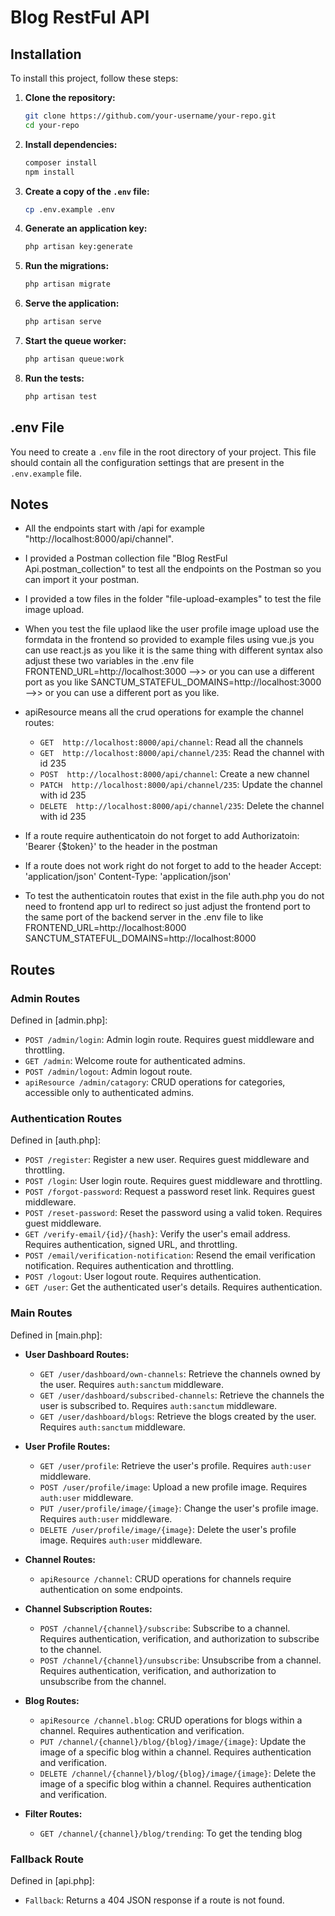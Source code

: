 # Blog RestFul API

## Installation

To install this project, follow these steps:

1. **Clone the repository:**
    ```bash
    git clone https://github.com/your-username/your-repo.git
    cd your-repo
    ```

2. **Install dependencies:**
    ```bash
    composer install
    npm install
    ```

3. **Create a copy of the `.env` file:**
    ```bash
    cp .env.example .env
    ```

4. **Generate an application key:**
    ```bash
    php artisan key:generate
    ```

5. **Run the migrations:**
    ```bash
    php artisan migrate
    ```

6. **Serve the application:**
    ```bash
    php artisan serve
    ```

7. **Start the queue worker:**
    ```bash
    php artisan queue:work
    ```

8. **Run the tests:**
    ```bash
    php artisan test
    ```

## .env File

You need to create a `.env` file in the root directory of your project. This file should contain all the configuration settings that are present in the `.env.example` file. 

## Notes
- All the endpoints start with /api for example "http://localhost:8000/api/channel".

- I provided a Postman collection file "Blog RestFul Api.postman_collection" to test all the endpoints on the Postman so you can import it your postman.

- I provided a tow files in the folder "file-upload-examples" to test the file image upload.

- When you test the file uplaod like the user profile image upload use the formdata in the    frontend so provided to example files using vue.js you can use react.js as you like it is the same thing with different syntax also adjust these two variables in the .env file
FRONTEND_URL=http://localhost:3000 -->> or you can use a different port as you like 
SANCTUM_STATEFUL_DOMAINS=http://localhost:3000 -->> or you can use a different port as you like.

- apiResource means all the crud operations for example the channel routes: 
  - `GET  http://localhost:8000/api/channel`: Read all the channels
  - `GET  http://localhost:8000/api/channel/235`: Read the channel with id 235
  - `POST  http://localhost:8000/api/channel`: Create a new channel
  - `PATCH  http://localhost:8000/api/channel/235`: Update the channel with id 235
  - `DELETE  http://localhost:8000/api/channel/235`: Delete the channel with id 235

- If a route require authenticatoin do not forget to add Authorizatoin: 'Bearer {$token}' to the header in the postman

- If a route does not work right do not forget to add to the header 
Accept: 'application/json'
Content-Type: 'application/json'

- To test the authenticatoin routes that exist in the file auth.php you do not need to frontend app url to redirect so just adjust the frontend port to the same port of the backend server in the .env file to like 
FRONTEND_URL=http://localhost:8000
SANCTUM_STATEFUL_DOMAINS=http://localhost:8000

## Routes

### Admin Routes

Defined in [admin.php]:

- `POST /admin/login`: Admin login route. Requires guest middleware and throttling.
- `GET /admin`: Welcome route for authenticated admins.
- `POST /admin/logout`: Admin logout route.
- `apiResource /admin/catagory`: CRUD operations for categories, accessible only to authenticated admins.

### Authentication Routes

Defined in [auth.php]:

- `POST /register`: Register a new user. Requires guest middleware and throttling.
- `POST /login`: User login route. Requires guest middleware and throttling.
- `POST /forgot-password`: Request a password reset link. Requires guest middleware.
- `POST /reset-password`: Reset the password using a valid token. Requires guest middleware.
- `GET /verify-email/{id}/{hash}`: Verify the user's email address. Requires authentication, signed URL, and throttling.
- `POST /email/verification-notification`: Resend the email verification notification. Requires authentication and throttling.
- `POST /logout`: User logout route. Requires authentication.
- `GET /user`: Get the authenticated user's details. Requires authentication.

### Main Routes

Defined in [main.php]:

- **User Dashboard Routes:**
  - `GET /user/dashboard/own-channels`: Retrieve the channels owned by the user. Requires `auth:sanctum` middleware.
  - `GET /user/dashboard/subscribed-channels`: Retrieve the channels the user is subscribed to. Requires `auth:sanctum` middleware.
  - `GET /user/dashboard/blogs`: Retrieve the blogs created by the user. Requires `auth:sanctum` middleware.

- **User Profile Routes:**
  - `GET /user/profile`: Retrieve the user's profile. Requires `auth:user` middleware.
  - `POST /user/profile/image`: Upload a new profile image. Requires `auth:user` middleware.
  - `PUT /user/profile/image/{image}`: Change the user's profile image. Requires `auth:user` middleware.
  - `DELETE /user/profile/image/{image}`: Delete the user's profile image. Requires `auth:user` middleware.

- **Channel Routes:**
  - `apiResource /channel`: CRUD operations for channels require authentication on some endpoints.

- **Channel Subscription Routes:**
  - `POST /channel/{channel}/subscribe`: Subscribe to a channel. Requires authentication, verification, and authorization to subscribe to the channel.
  - `POST /channel/{channel}/unsubscribe`: Unsubscribe from a channel. Requires authentication, verification, and authorization to unsubscribe from the channel.

- **Blog Routes:**
  - `apiResource /channel.blog`: CRUD operations for blogs within a channel. Requires authentication and verification.
  - `PUT /channel/{channel}/blog/{blog}/image/{image}`: Update the image of a specific blog within a channel. Requires authentication and verification.
  - `DELETE /channel/{channel}/blog/{blog}/image/{image}`: Delete the image of a specific blog within a channel. Requires authentication and verification.

- **Filter Routes:**
  - `GET /channel/{channel}/blog/trending`: To get the tending blog

### Fallback Route

Defined in [api.php]:

- `Fallback`: Returns a 404 JSON response if a route is not found.
